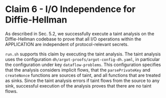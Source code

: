 # Claim 6 - I/O Independence for Diffie-Hellman
As described in Sec. 5.2, we successfully execute a taint analysis on the Diffie-Hellman codebase to prove that all I/O operations within the APPLICATION are independent of protocol-relevant secrets.

`run.sh` supports this claim by executing the taint analysis. The taint analysis uses the configuration `dh/argot-proofs/argot-config-dh.yaml`, in particular the configuration under key `dataflow-problems`. This configuration specifies that the analysis considers implicit flows, that the `parsePrivateKey` and `createNonce` functions are sources of taint, and all functions that are treated as sinks. Since the taint analysis errors if taint flows from the source to any sink, successful execution of the analysis proves that there are no taint flows.
